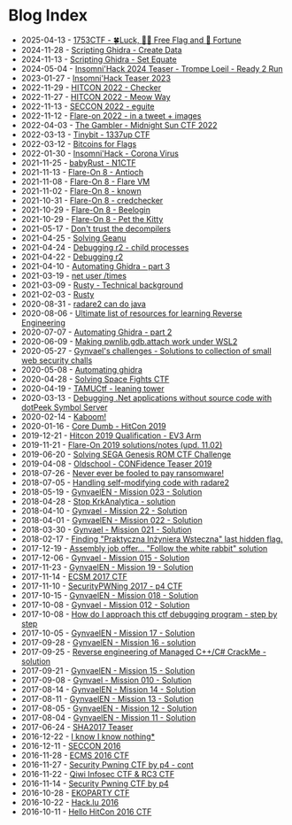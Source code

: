 # Blog Index

- 2025-04-13 - [1753CTF - 🍀Luck, 🤷‍♂️ Free Flag and 🔮 Fortune](20250413-1753ctf-luck-free-flag-fortune.md)
- 2024-11-28 - [Scripting Ghidra - Create Data](20241128-scripting-ghidra-create-data.md)
- 2024-11-13 - [Scripting Ghidra - Set Equate](20241113-scripting-ghidra-set-equate.md)
- 2024-05-04 - [Insomni'Hack 2024 Teaser - Trompe Loeil - Ready 2 Run](20240504-insomnihack-2024-teaser-trompe-loeil.md)
- 2023-01-27 - [Insomni'Hack Teaser 2023](20230127-insomnihack-teaser-2023.md)
- 2022-11-29 - [HITCON 2022 - Checker](20221129-hitcon-2022-checker.md)
- 2022-11-27 - [HITCON 2022 - Meow Way](20221127-hitcon-2022-meow-way.md)
- 2022-11-13 - [SECCON 2022 - eguite](20221113-seccon-2022-eguite.md)
- 2022-11-12 - [Flare-on 2022 - in a tweet + images](20221112-flare-on-2022-in-a-tweet.md)
- 2022-04-03 - [The Gambler - Midnight Sun CTF 2022](20220403-the-gambler-midnight-sun-ctf-2022.md)
- 2022-03-13 - [Tinybit - 1337up CTF](20220313-tinybit-1337up-ctf.md)
- 2022-03-12 - [Bitcoins for Flags](20220312-bitcoins-for-flags.md)
- 2022-01-30 - [Insomni'Hack - Corona Virus](20220130-insomnihack-coronavirus.md)
- 2021-11-25 - [babyRust - N1CTF](20211125-solving-babyrust-n1ctfffm.md)
- 2021-11-13 - [Flare-On 8 - Antioch](20211113-antioch-flare-on-8.md)
- 2021-11-08 - [Flare-On 8 - Flare VM](20211108-flare-vm-flare-on-8.md)
- 2021-11-02 - [Flare-On 8 - known](20211102-known-flare-on-8.md)
- 2021-10-31 - [Flare-On 8 - credchecker](20211031-credchecker-flare-on-8.md)
- 2021-10-29 - [Flare-On 8 - Beelogin](20211029-beelogin-flare-on-8.md)
- 2021-10-29 - [Flare-On 8 - Pet the Kitty](20211029-pet-the-kitty-flare-on-8.md)
- 2021-05-17 - [Don't trust the decompilers](20210517-dont-trust-the-decompilers.md)
- 2021-04-25 - [Solving Geanu](20210425-solving-geanu.md)
- 2021-04-24 - [Debugging r2 - child processes](20210424-debugging-r2-child-processes.md)
- 2021-04-22 - [Debugging r2](20210422-debugging-r2.md)
- 2021-04-10 - [Automating Ghidra - part 3](20210410-automating-ghidra-part-3.md)
- 2021-03-19 - [net user /times](20210319-net-user-times-digging-into-windows.md)
- 2021-03-09 - [Rusty - Technical background](20210309-rusty-technical-background.md)
- 2021-02-03 - [Rusty](20210203-rusty.md)
- 2020-08-31 - [radare2 can do java](20200831-radare2-can-do-java.md)
- 2020-08-06 - [Ultimate list of resources for learning Reverse Engineering](20200806-ultimate-list-for-learning-reverse-engineering.md)
- 2020-07-07 - [Automating Ghidra - part 2](20200707-automating-ghidra-part-2.md)
- 2020-06-09 - [Making pwnlib.gdb.attach work under WSL2](20200609-making-pwnlib-gdb-attach-work-under-wsl2.md)
- 2020-05-27 - [Gynvael's challenges - Solutions to collection of small web security challs](20200527-solutions-gynvael-challenges.md)
- 2020-05-08 - [Automating ghidra](20200508-scripting-ghidra.md)
- 2020-04-28 - [Solving Space Fights CTF](20200428-solving-space-fights-ctf.md)
- 2020-04-19 - [TAMUCtf - leaning tower](20200419-tamuctf-leaning-tower.md)
- 2020-03-13 - [Debugging .Net applications without source code with dotPeek Symbol Server](20200313-debugging-net-applications-with-dotpeek.md)
- 2020-02-14 - [Kaboom!](20200214-kaboom.md)
- 2020-01-16 - [Core Dumb - HitCon 2019](20200116-core-dumb-hitcon.md)
- 2019-12-21 - [Hitcon 2019 Qualification - EV3 Arm](20191221-hitcon-2019-qualificationa-ev3-arm.md)
- 2019-11-21 - [Flare-On 2019 solutions/notes (upd. 11.02)](20191121-flare-on-2019-solutions-notes.md)
- 2019-06-20 - [Solving SEGA Genesis ROM CTF Challenge](20190620-solving-sega-genesis-rom-ctf-challenge.md)
- 2019-04-08 - [Oldschool - CONFidence Teaser 2019](20190408-oldschool-confidence-teaser-2019.md)
- 2018-07-26 - [Never ever be fooled to pay ransomware!](20180726-never-ever-be-fooled-to-pay-ransomware-ctfzone2018.md)
- 2018-07-05 - [Handling self-modifying​ code with radare2](20180705-handling-self-modifying-code-with-radare2.md)
- 2018-05-19 - [GynvaelEN - Mission 023 - Solution](20180519-gynvael-en-mission-023-solution.md)
- 2018-04-28 - [Stop KrkAnalytica - solution](20180428-krkanalytica-solution.md)
- 2018-04-10 - [Gynvael - Mission 22 - Solution](20180410-gynvael-mission-22-solution.md)
- 2018-04-01 - [GynvaelEN - Mission 022 - Solution](20180401-gynvael-en-mission-022-solution.md)
- 2018-03-30 - [Gynvael - Mission 021 - Solution](20180330-gynvael-mission-021-solution.md)
- 2018-02-17 - [Finding "Praktyczna Inżyniera Wsteczna" last hidden flag.](20180217-finding-praktyczna-inzyniera-wsteczna-last-hidden-flag.md)
- 2017-12-19 - [Assembly job offer... "Follow the white rabbit" solution](20171219-follow-the-white-rabbit-solution.md)
- 2017-12-06 - [Gynvael - Mission 015 - Solution](20171206-gynvael-mission-015.md)
- 2017-11-23 - [GynvaelEN - Mission 19 - Solution](20171123-gynvael-en-mission-19-solution.md)
- 2017-11-14 - [ECSM 2017 CTF](20171114-ecsm-2017-ctf.md)
- 2017-11-10 - [SecurityPWNing 2017 - p4 CTF](20171110-security-pwning-2017-p4-ctf.md)
- 2017-10-15 - [GynvaelEN - Mission 018 - Solution](20171015-gynvael-en-mission-018-solution.md)
- 2017-10-08 - [Gynvael - Mission 012 - Solution](20171008-gynvael-mission-012-solution.md)
- 2017-10-08 - [How do I approach this ctf debugging program - step by step](20171008-how-do-i-approach-this-ctf-debugging-program-step-by-step.md)
- 2017-10-05 - [GynvaelEN - Mission 17 - Solution](20171005-gynvael-en-mission-17-solution.md)
- 2017-09-28 - [GynvaelEN - Mission 16 - solution](20170928-gynvael-en-mission-16-solution.md)
- 2017-09-25 - [Reverse engineering of Managed C++/C# CrackMe - solution](20170925-reverse-engineering-of-managed-crackme-solution.md)
- 2017-09-21 - [GynvaelEN - Mission 15 - Solution](20170921-gynvael-en-mission-15-solution.md)
- 2017-09-08 - [Gynvael - Mission 010 - Solution](20170908-gynvael-mission-010-solution.md)
- 2017-08-14 - [GynvaelEN - Mission 14 - Solution](20170814-gynvael-en-mission-14-solution.md)
- 2017-08-11 - [GynvaelEN - Mission 13 - Solution](20170811-gynvael-en-mission-13-solution.md)
- 2017-08-05 - [GynvaelEN - Mission 12 - Solution](20170805-gynvael-en-mission-12-solution.md)
- 2017-08-04 - [GynvaelEN - Mission 11 - Solution](20170804-gynvael-en-mission-11-solution.md)
- 2017-06-24 - [SHA2017 Teaser](20170624-sha2017-teaser.md)
- 2016-12-22 - [I know I know nothing*](20161222-i-know-i-know-nothing-2.md)
- 2016-12-11 - [SECCON 2016](20161211-seccon-2016.md)
- 2016-11-28 - [ECMS 2016 CTF](20161128-ecms-2016-ctf.md)
- 2016-11-27 - [Security Pwning CTF by p4 - cont](20161127-security-pwning-ctf-by-p4-cont.md)
- 2016-11-22 - [Qiwi Infosec CTF & RC3 CTF](20161122-qiwi-infosec-ctf-rc3-ctf.md)
- 2016-11-14 - [Security Pwning CTF by p4](20161114-security-pwning-ctf-by-p4.md)
- 2016-10-28 - [EKOPARTY CTF](20161028-ekoparty-ctf.md)
- 2016-10-22 - [Hack.lu 2016](20161022-hack-lu-2016.md)
- 2016-10-11 - [Hello HitCon 2016 CTF](20161011-hello-hitcon-2016-ctf.md)
